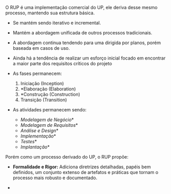 O RUP é uma implementação comercial do UP, ele deriva desse mesmo processo, mantendo sua estrutura básica. 

- Se mantém sendo iterativo e incremental.

- Mantém a abordagem unificada de outros processos tradicionais.

- A abordagem continua tendendo para uma dirigida por planos, porém baseada em casos de uso.

- Ainda há a tendência de realizar um esforço inicial focado em encontrar a maior parte dos requisitos críticos do projeto

- As fases permanecem:

	1. Iniciação (Inception)
	2. *Elaboração (Elaboration)
	3. *Construção (Construction)
	4. Transição (Transition)

- As atividades permanecem sendo:

	- *Modelagem de Negócio**
	- *Modelagem de Requisitos** 
	- *Análise e Design** 
	- *Implementação** 
	- *Testes** 
	- *Implantação**

Porém como um processo derivado do UP, o RUP propõe:

- **Formalidade e Rigor:** Adiciona diretrizes detalhadas, papéis bem definidos, um conjunto extenso de artefatos e práticas que tornam o processo mais robusto e documentado.

- 